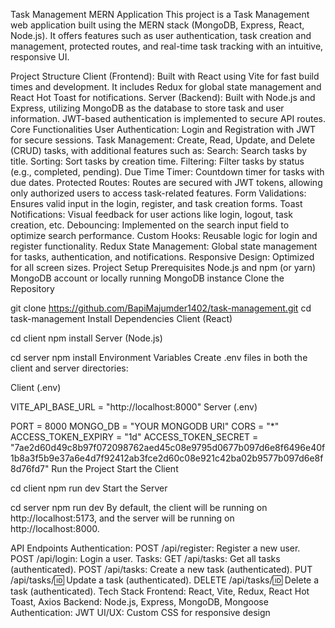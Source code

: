 Task Management MERN Application
This project is a Task Management web application built using the MERN stack (MongoDB, Express, React, Node.js). It offers features such as user authentication, task creation and management, protected routes, and real-time task tracking with an intuitive, responsive UI.

Project Structure
Client (Frontend): Built with React using Vite for fast build times and development. It includes Redux for global state management and React Hot Toast for notifications.
Server (Backend): Built with Node.js and Express, utilizing MongoDB as the database to store task and user information. JWT-based authentication is implemented to secure API routes.
Core Functionalities
User Authentication: Login and Registration with JWT for secure sessions.
Task Management: Create, Read, Update, and Delete (CRUD) tasks, with additional features such as:
Search: Search tasks by title.
Sorting: Sort tasks by creation time.
Filtering: Filter tasks by status (e.g., completed, pending).
Due Time Timer: Countdown timer for tasks with due dates.
Protected Routes: Routes are secured with JWT tokens, allowing only authorized users to access task-related features.
Form Validations: Ensures valid input in the login, register, and task creation forms.
Toast Notifications: Visual feedback for user actions like login, logout, task creation, etc.
Debouncing: Implemented on the search input field to optimize search performance.
Custom Hooks: Reusable logic for login and register functionality.
Redux State Management: Global state management for tasks, authentication, and notifications.
Responsive Design: Optimized for all screen sizes.
Project Setup
Prerequisites
Node.js and npm (or yarn)
MongoDB account or locally running MongoDB instance
Clone the Repository
 
 
git clone https://github.com/BapiMajumder1402/task-management.git
cd task-management
Install Dependencies
Client (React)
 
 
cd client
npm install
Server (Node.js)
 
 
cd server
npm install
Environment Variables
Create .env files in both the client and server directories:

Client (.env)
 
 
VITE_API_BASE_URL = "http://localhost:8000"
Server (.env)
 
 
PORT = 8000
MONGO_DB = "YOUR MONGODB URI"
CORS = "*"
ACCESS_TOKEN_EXPIRY = "1d"
ACCESS_TOKEN_SECRET = "7ae2d60d49c8b97f072098762aed45c08e9795d0677b097d6e8f6496e40f1b8a3f5b9e37a6e4d7f92412ab3fce2d60c08e921c42ba02b9577b097d6e8f8d76fd7"
Run the Project
Start the Client
 
 
cd client
npm run dev
Start the Server
 
 
cd server
npm run dev
By default, the client will be running on http://localhost:5173, and the server will be running on http://localhost:8000.

API Endpoints
Authentication:
POST /api/register: Register a new user.
POST /api/login: Login a user.
Tasks:
GET /api/tasks: Get all tasks (authenticated).
POST /api/tasks: Create a new task (authenticated).
PUT /api/tasks/:id: Update a task (authenticated).
DELETE /api/tasks/:id: Delete a task (authenticated).
Tech Stack
Frontend: React, Vite, Redux, React Hot Toast, Axios
Backend: Node.js, Express, MongoDB, Mongoose
Authentication: JWT
UI/UX: Custom CSS for responsive design
